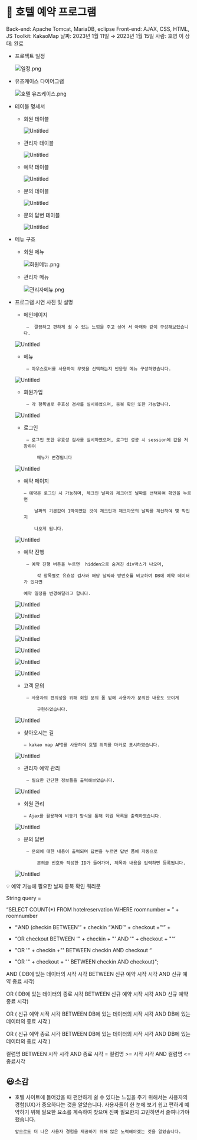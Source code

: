 # 🏬 호텔 예약 프로그램

Back-end: Apache Tomcat, MariaDB, eclipse
Front-end: AJAX, CSS, HTML, JS
Toolkit: KakaoMap
날짜: 2023년 1월 11일 → 2023년 1월 15일
사람: 호영 이
상태: 완료

- 프로젝트 일정
    
    ![일정.png](%F0%9F%8F%AC%20%E1%84%92%E1%85%A9%E1%84%90%E1%85%A6%E1%86%AF%20%E1%84%8B%E1%85%A8%E1%84%8B%E1%85%A3%E1%86%A8%20%E1%84%91%E1%85%B3%E1%84%85%E1%85%A9%E1%84%80%E1%85%B3%E1%84%85%E1%85%A2%E1%86%B7%2072347fe6f4944804b6e54d6e720bbc8c/%25EC%259D%25BC%25EC%25A0%2595.png)
    
- 유즈케이스 다이어그램
    
    ![호텔 유즈케이스.png](%F0%9F%8F%AC%20%E1%84%92%E1%85%A9%E1%84%90%E1%85%A6%E1%86%AF%20%E1%84%8B%E1%85%A8%E1%84%8B%E1%85%A3%E1%86%A8%20%E1%84%91%E1%85%B3%E1%84%85%E1%85%A9%E1%84%80%E1%85%B3%E1%84%85%E1%85%A2%E1%86%B7%2072347fe6f4944804b6e54d6e720bbc8c/%25ED%2598%25B8%25ED%2585%2594_%25EC%259C%25A0%25EC%25A6%2588%25EC%25BC%2580%25EC%259D%25B4%25EC%258A%25A4.png)
    
- 테이블 명세서
    - 회원 테이블
        
        ![Untitled](%F0%9F%8F%AC%20%E1%84%92%E1%85%A9%E1%84%90%E1%85%A6%E1%86%AF%20%E1%84%8B%E1%85%A8%E1%84%8B%E1%85%A3%E1%86%A8%20%E1%84%91%E1%85%B3%E1%84%85%E1%85%A9%E1%84%80%E1%85%B3%E1%84%85%E1%85%A2%E1%86%B7%2072347fe6f4944804b6e54d6e720bbc8c/Untitled.png)
        
    - 관리자 테이블
        
        ![Untitled](%F0%9F%8F%AC%20%E1%84%92%E1%85%A9%E1%84%90%E1%85%A6%E1%86%AF%20%E1%84%8B%E1%85%A8%E1%84%8B%E1%85%A3%E1%86%A8%20%E1%84%91%E1%85%B3%E1%84%85%E1%85%A9%E1%84%80%E1%85%B3%E1%84%85%E1%85%A2%E1%86%B7%2072347fe6f4944804b6e54d6e720bbc8c/Untitled%201.png)
        
    - 예약 테이블
        
        ![Untitled](%F0%9F%8F%AC%20%E1%84%92%E1%85%A9%E1%84%90%E1%85%A6%E1%86%AF%20%E1%84%8B%E1%85%A8%E1%84%8B%E1%85%A3%E1%86%A8%20%E1%84%91%E1%85%B3%E1%84%85%E1%85%A9%E1%84%80%E1%85%B3%E1%84%85%E1%85%A2%E1%86%B7%2072347fe6f4944804b6e54d6e720bbc8c/Untitled%202.png)
        
    - 문의 테이블
        
        ![Untitled](%F0%9F%8F%AC%20%E1%84%92%E1%85%A9%E1%84%90%E1%85%A6%E1%86%AF%20%E1%84%8B%E1%85%A8%E1%84%8B%E1%85%A3%E1%86%A8%20%E1%84%91%E1%85%B3%E1%84%85%E1%85%A9%E1%84%80%E1%85%B3%E1%84%85%E1%85%A2%E1%86%B7%2072347fe6f4944804b6e54d6e720bbc8c/Untitled%203.png)
        
    - 문의 답변 테이블
        
        ![Untitled](%F0%9F%8F%AC%20%E1%84%92%E1%85%A9%E1%84%90%E1%85%A6%E1%86%AF%20%E1%84%8B%E1%85%A8%E1%84%8B%E1%85%A3%E1%86%A8%20%E1%84%91%E1%85%B3%E1%84%85%E1%85%A9%E1%84%80%E1%85%B3%E1%84%85%E1%85%A2%E1%86%B7%2072347fe6f4944804b6e54d6e720bbc8c/Untitled%204.png)
        
- 메뉴 구조
    - 회원 메뉴
        
        ![회원메뉴.png](%F0%9F%8F%AC%20%E1%84%92%E1%85%A9%E1%84%90%E1%85%A6%E1%86%AF%20%E1%84%8B%E1%85%A8%E1%84%8B%E1%85%A3%E1%86%A8%20%E1%84%91%E1%85%B3%E1%84%85%E1%85%A9%E1%84%80%E1%85%B3%E1%84%85%E1%85%A2%E1%86%B7%2072347fe6f4944804b6e54d6e720bbc8c/%25ED%259A%258C%25EC%259B%2590%25EB%25A9%2594%25EB%2589%25B4.png)
        
    - 관리자 메뉴
        
        ![관리자메뉴.png](%F0%9F%8F%AC%20%E1%84%92%E1%85%A9%E1%84%90%E1%85%A6%E1%86%AF%20%E1%84%8B%E1%85%A8%E1%84%8B%E1%85%A3%E1%86%A8%20%E1%84%91%E1%85%B3%E1%84%85%E1%85%A9%E1%84%80%E1%85%B3%E1%84%85%E1%85%A2%E1%86%B7%2072347fe6f4944804b6e54d6e720bbc8c/%25EA%25B4%2580%25EB%25A6%25AC%25EC%259E%2590%25EB%25A9%2594%25EB%2589%25B4.png)
        
- 프로그램 시연 사진 및 설명
    
    
    - 메인페이지
    
           —  깔끔하고 편하게 쉴 수 있는 느낌을 주고 싶어 서 아래와 같이 구성해보았습니다.
    
    ![Untitled](%F0%9F%8F%AC%20%E1%84%92%E1%85%A9%E1%84%90%E1%85%A6%E1%86%AF%20%E1%84%8B%E1%85%A8%E1%84%8B%E1%85%A3%E1%86%A8%20%E1%84%91%E1%85%B3%E1%84%85%E1%85%A9%E1%84%80%E1%85%B3%E1%84%85%E1%85%A2%E1%86%B7%2072347fe6f4944804b6e54d6e720bbc8c/Untitled%205.png)
    
    - 메뉴
    
           — 마우스호버를 사용하여 무엇을 선택하는지 반응형 메뉴 구성하였습니다.
    
    ![Untitled](%F0%9F%8F%AC%20%E1%84%92%E1%85%A9%E1%84%90%E1%85%A6%E1%86%AF%20%E1%84%8B%E1%85%A8%E1%84%8B%E1%85%A3%E1%86%A8%20%E1%84%91%E1%85%B3%E1%84%85%E1%85%A9%E1%84%80%E1%85%B3%E1%84%85%E1%85%A2%E1%86%B7%2072347fe6f4944804b6e54d6e720bbc8c/Untitled%206.png)
    
    - 회원가입
    
           — 각 항목별로 유효성 검사를 실시하였으며, 중복 확인 또한 가능합니다.
    
    ![Untitled](%F0%9F%8F%AC%20%E1%84%92%E1%85%A9%E1%84%90%E1%85%A6%E1%86%AF%20%E1%84%8B%E1%85%A8%E1%84%8B%E1%85%A3%E1%86%A8%20%E1%84%91%E1%85%B3%E1%84%85%E1%85%A9%E1%84%80%E1%85%B3%E1%84%85%E1%85%A2%E1%86%B7%2072347fe6f4944804b6e54d6e720bbc8c/Untitled%207.png)
    
    - 로그인
    
           — 로그인 또한 유효성 검사를 실시하였으며, 로그인 성공 시 session에 값을 저장하여     
    
               메뉴가 변경됩니다
    
    ![Untitled](%F0%9F%8F%AC%20%E1%84%92%E1%85%A9%E1%84%90%E1%85%A6%E1%86%AF%20%E1%84%8B%E1%85%A8%E1%84%8B%E1%85%A3%E1%86%A8%20%E1%84%91%E1%85%B3%E1%84%85%E1%85%A9%E1%84%80%E1%85%B3%E1%84%85%E1%85%A2%E1%86%B7%2072347fe6f4944804b6e54d6e720bbc8c/Untitled%208.png)
    
    - 예약 페이지
    
          — 예약은 로그인 시 가능하며, 체크인 날짜와 체크아웃 날짜를 선택하여 확인을 누르면
    
              날짜의 기본값이 1박이였던 것이 체크인과 체크아웃의 날짜를 계산하여 몇 박인지 
    
              나오게 됩니다.
    
    ![Untitled](%F0%9F%8F%AC%20%E1%84%92%E1%85%A9%E1%84%90%E1%85%A6%E1%86%AF%20%E1%84%8B%E1%85%A8%E1%84%8B%E1%85%A3%E1%86%A8%20%E1%84%91%E1%85%B3%E1%84%85%E1%85%A9%E1%84%80%E1%85%B3%E1%84%85%E1%85%A2%E1%86%B7%2072347fe6f4944804b6e54d6e720bbc8c/Untitled%209.png)
    
     
    
    - 예약 진행
    
           — 예약 진행 버튼을 누르면  hidden으로 숨겨진 div박스가 나오며, 
    
               각 항목별로 유효성 검사와 해당 날짜와 방번호를 비교하여 DB에 예약 데이터가 있다면 
    
          예약 일정을 변경해달라고 합니다.
    
     
    
    ![Untitled](%F0%9F%8F%AC%20%E1%84%92%E1%85%A9%E1%84%90%E1%85%A6%E1%86%AF%20%E1%84%8B%E1%85%A8%E1%84%8B%E1%85%A3%E1%86%A8%20%E1%84%91%E1%85%B3%E1%84%85%E1%85%A9%E1%84%80%E1%85%B3%E1%84%85%E1%85%A2%E1%86%B7%2072347fe6f4944804b6e54d6e720bbc8c/Untitled%2010.png)
    
    ![Untitled](%F0%9F%8F%AC%20%E1%84%92%E1%85%A9%E1%84%90%E1%85%A6%E1%86%AF%20%E1%84%8B%E1%85%A8%E1%84%8B%E1%85%A3%E1%86%A8%20%E1%84%91%E1%85%B3%E1%84%85%E1%85%A9%E1%84%80%E1%85%B3%E1%84%85%E1%85%A2%E1%86%B7%2072347fe6f4944804b6e54d6e720bbc8c/Untitled%2011.png)
    
    ![Untitled](%F0%9F%8F%AC%20%E1%84%92%E1%85%A9%E1%84%90%E1%85%A6%E1%86%AF%20%E1%84%8B%E1%85%A8%E1%84%8B%E1%85%A3%E1%86%A8%20%E1%84%91%E1%85%B3%E1%84%85%E1%85%A9%E1%84%80%E1%85%B3%E1%84%85%E1%85%A2%E1%86%B7%2072347fe6f4944804b6e54d6e720bbc8c/Untitled%2012.png)
    
    ![Untitled](%F0%9F%8F%AC%20%E1%84%92%E1%85%A9%E1%84%90%E1%85%A6%E1%86%AF%20%E1%84%8B%E1%85%A8%E1%84%8B%E1%85%A3%E1%86%A8%20%E1%84%91%E1%85%B3%E1%84%85%E1%85%A9%E1%84%80%E1%85%B3%E1%84%85%E1%85%A2%E1%86%B7%2072347fe6f4944804b6e54d6e720bbc8c/Untitled%2013.png)
    
    ![Untitled](%F0%9F%8F%AC%20%E1%84%92%E1%85%A9%E1%84%90%E1%85%A6%E1%86%AF%20%E1%84%8B%E1%85%A8%E1%84%8B%E1%85%A3%E1%86%A8%20%E1%84%91%E1%85%B3%E1%84%85%E1%85%A9%E1%84%80%E1%85%B3%E1%84%85%E1%85%A2%E1%86%B7%2072347fe6f4944804b6e54d6e720bbc8c/Untitled%2014.png)
    
    ![Untitled](%F0%9F%8F%AC%20%E1%84%92%E1%85%A9%E1%84%90%E1%85%A6%E1%86%AF%20%E1%84%8B%E1%85%A8%E1%84%8B%E1%85%A3%E1%86%A8%20%E1%84%91%E1%85%B3%E1%84%85%E1%85%A9%E1%84%80%E1%85%B3%E1%84%85%E1%85%A2%E1%86%B7%2072347fe6f4944804b6e54d6e720bbc8c/Untitled%2015.png)
    
    ![Untitled](%F0%9F%8F%AC%20%E1%84%92%E1%85%A9%E1%84%90%E1%85%A6%E1%86%AF%20%E1%84%8B%E1%85%A8%E1%84%8B%E1%85%A3%E1%86%A8%20%E1%84%91%E1%85%B3%E1%84%85%E1%85%A9%E1%84%80%E1%85%B3%E1%84%85%E1%85%A2%E1%86%B7%2072347fe6f4944804b6e54d6e720bbc8c/Untitled%2016.png)
    
    - 고객 문의
    
           — 사용자의 편의성을 위해 회원 문의 폼 밑에 사용자가 문의한 내용도 보이게 
    
               구현하였습니다.
    
    ![Untitled](%F0%9F%8F%AC%20%E1%84%92%E1%85%A9%E1%84%90%E1%85%A6%E1%86%AF%20%E1%84%8B%E1%85%A8%E1%84%8B%E1%85%A3%E1%86%A8%20%E1%84%91%E1%85%B3%E1%84%85%E1%85%A9%E1%84%80%E1%85%B3%E1%84%85%E1%85%A2%E1%86%B7%2072347fe6f4944804b6e54d6e720bbc8c/Untitled%2017.png)
    
    - 찾아오시는 길
    
          — kakao map API를 사용하여 호텔 위치를 마커로 표시하였습니다.
    
    ![Untitled](%F0%9F%8F%AC%20%E1%84%92%E1%85%A9%E1%84%90%E1%85%A6%E1%86%AF%20%E1%84%8B%E1%85%A8%E1%84%8B%E1%85%A3%E1%86%A8%20%E1%84%91%E1%85%B3%E1%84%85%E1%85%A9%E1%84%80%E1%85%B3%E1%84%85%E1%85%A2%E1%86%B7%2072347fe6f4944804b6e54d6e720bbc8c/Untitled%2018.png)
    
    - 관리자 예약 관리
    
           — 필요한 간단한 정보들을 출력해보았습니다.
    
    ![Untitled](%F0%9F%8F%AC%20%E1%84%92%E1%85%A9%E1%84%90%E1%85%A6%E1%86%AF%20%E1%84%8B%E1%85%A8%E1%84%8B%E1%85%A3%E1%86%A8%20%E1%84%91%E1%85%B3%E1%84%85%E1%85%A9%E1%84%80%E1%85%B3%E1%84%85%E1%85%A2%E1%86%B7%2072347fe6f4944804b6e54d6e720bbc8c/Untitled%2019.png)
    
    - 회원 관리
    
          — Ajax를 활용하여 비동기 방식을 통해 회원 목록을 출력하였습니다.
    
    ![Untitled](%F0%9F%8F%AC%20%E1%84%92%E1%85%A9%E1%84%90%E1%85%A6%E1%86%AF%20%E1%84%8B%E1%85%A8%E1%84%8B%E1%85%A3%E1%86%A8%20%E1%84%91%E1%85%B3%E1%84%85%E1%85%A9%E1%84%80%E1%85%B3%E1%84%85%E1%85%A2%E1%86%B7%2072347fe6f4944804b6e54d6e720bbc8c/Untitled%2020.png)
    
    - 문의 답변
    
           — 문의에 대한 내용이 출력되며 답변을 누르면 답변 폼에 자동으로 
    
               문의글 번호와 작성한 ID가 들어가며, 제목과 내용을 입력하면 등록됩니다.
    
    ![Untitled](%F0%9F%8F%AC%20%E1%84%92%E1%85%A9%E1%84%90%E1%85%A6%E1%86%AF%20%E1%84%8B%E1%85%A8%E1%84%8B%E1%85%A3%E1%86%A8%20%E1%84%91%E1%85%B3%E1%84%85%E1%85%A9%E1%84%80%E1%85%B3%E1%84%85%E1%85%A2%E1%86%B7%2072347fe6f4944804b6e54d6e720bbc8c/Untitled%2021.png)
    

<aside>
💡 예약 기능에 필요한 날짜 중복 확인 쿼리문

String query = 

“SELECT COUNT(*) FROM hotelreservation WHERE roomnumber = ”  + roomnumber          

 + “’AND (checkin BETWEEN’” + checkin  “’AND’” + checkout +”’” + 

 + “OR checkout BETWEEN '" + checkin + "' AND '" + checkout + "'“

 + "OR '" + checkin +"' BETWEEN checkin AND checkout “

 + "OR '" + checkout + "' BETWEEN checkin AND checkout)";

AND ( DB에 있는 데이터의 시작 시각 BETWEEN 신규 예약 시작 시각 AND 신규 예약 종료 시각)

OR ( DB에 있는 데이터의 종료 시각 BETWEEN 신규 예약 시작 시각 AND 신규 예약 종료 시각)

OR ( 신규 예약 시작 시각 BETWEEN DB에 있는 데이터의 시작 시각 AND DB에 있는 데이터의 종료 시각 )

OR ( 신규 예약 종료 시각 BETWEEN DB에 있는 데이터의 시작 시각 AND DB에 있는 데이터의 종료 시각 )

컬럼명 BETWEEN 시작 시각 AND 종료 시각 = 컬럼명 >= 시작 시각 AND 컬럼명 <= 종료시각

</aside>

## 😃소감

- 호텔 사이트에 들어갔을 때 편안하게 쉴 수 있다는 느낌을 주기 위해서는 사용자의 경험(UX)가 중요하다는 것을 알았습니다. 사용자들이 한 눈에 보기 쉽고 편하게 예약하기 위해 필요한 요소를 계속하여 찾으며 진짜 필요한지 고민하면서 줄여나가야 했습니다.

      앞으로도 더 나은 사용자 경험을 제공하기 위해 많은 노력해야겠는 것을 알았습니다.
